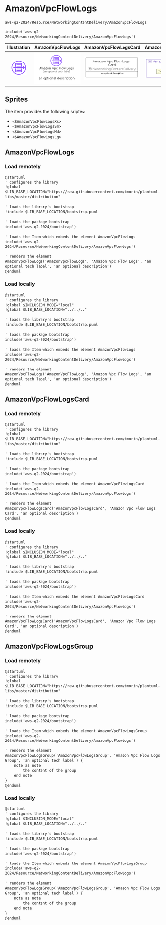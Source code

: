 # AmazonVpcFlowLogs


```text
aws-q2-2024/Resource/NetworkingContentDelivery/AmazonVpcFlowLogs
```

```text
include('aws-q2-2024/Resource/NetworkingContentDelivery/AmazonVpcFlowLogs')
```



| Illustration | AmazonVpcFlowLogs | AmazonVpcFlowLogsCard | AmazonVpcFlowLogsGroup |
| :---: | :---: | :---: | :---: |
| ![illustration for Illustration](../../../aws-q2-2024/Resource/NetworkingContentDelivery/AmazonVpcFlowLogs.png) | ![illustration for AmazonVpcFlowLogs](../../../aws-q2-2024/Resource/NetworkingContentDelivery/AmazonVpcFlowLogs.Local.png) | ![illustration for AmazonVpcFlowLogsCard](../../../aws-q2-2024/Resource/NetworkingContentDelivery/AmazonVpcFlowLogsCard.Local.png) | ![illustration for AmazonVpcFlowLogsGroup](../../../aws-q2-2024/Resource/NetworkingContentDelivery/AmazonVpcFlowLogsGroup.Local.png) |



## Sprites
The item provides the following sriptes:

- `<$AmazonVpcFlowLogsXs>`
- `<$AmazonVpcFlowLogsSm>`
- `<$AmazonVpcFlowLogsMd>`
- `<$AmazonVpcFlowLogsLg>`





## AmazonVpcFlowLogs

### Load remotely
```plantuml
@startuml
' configures the library
!global $LIB_BASE_LOCATION="https://raw.githubusercontent.com/tmorin/plantuml-libs/master/distribution"

' loads the library's bootstrap
!include $LIB_BASE_LOCATION/bootstrap.puml

' loads the package bootstrap
include('aws-q2-2024/bootstrap')

' loads the Item which embeds the element AmazonVpcFlowLogs
include('aws-q2-2024/Resource/NetworkingContentDelivery/AmazonVpcFlowLogs')

' renders the element
AmazonVpcFlowLogs('AmazonVpcFlowLogs', 'Amazon Vpc Flow Logs', 'an optional tech label', 'an optional description')
@enduml
```

### Load locally
```plantuml
@startuml
' configures the library
!global $INCLUSION_MODE="local"
!global $LIB_BASE_LOCATION="../../.."

' loads the library's bootstrap
!include $LIB_BASE_LOCATION/bootstrap.puml

' loads the package bootstrap
include('aws-q2-2024/bootstrap')

' loads the Item which embeds the element AmazonVpcFlowLogs
include('aws-q2-2024/Resource/NetworkingContentDelivery/AmazonVpcFlowLogs')

' renders the element
AmazonVpcFlowLogs('AmazonVpcFlowLogs', 'Amazon Vpc Flow Logs', 'an optional tech label', 'an optional description')
@enduml
```

## AmazonVpcFlowLogsCard

### Load remotely
```plantuml
@startuml
' configures the library
!global $LIB_BASE_LOCATION="https://raw.githubusercontent.com/tmorin/plantuml-libs/master/distribution"

' loads the library's bootstrap
!include $LIB_BASE_LOCATION/bootstrap.puml

' loads the package bootstrap
include('aws-q2-2024/bootstrap')

' loads the Item which embeds the element AmazonVpcFlowLogsCard
include('aws-q2-2024/Resource/NetworkingContentDelivery/AmazonVpcFlowLogs')

' renders the element
AmazonVpcFlowLogsCard('AmazonVpcFlowLogsCard', 'Amazon Vpc Flow Logs Card', 'an optional description')
@enduml
```

### Load locally
```plantuml
@startuml
' configures the library
!global $INCLUSION_MODE="local"
!global $LIB_BASE_LOCATION="../../.."

' loads the library's bootstrap
!include $LIB_BASE_LOCATION/bootstrap.puml

' loads the package bootstrap
include('aws-q2-2024/bootstrap')

' loads the Item which embeds the element AmazonVpcFlowLogsCard
include('aws-q2-2024/Resource/NetworkingContentDelivery/AmazonVpcFlowLogs')

' renders the element
AmazonVpcFlowLogsCard('AmazonVpcFlowLogsCard', 'Amazon Vpc Flow Logs Card', 'an optional description')
@enduml
```

## AmazonVpcFlowLogsGroup

### Load remotely
```plantuml
@startuml
' configures the library
!global $LIB_BASE_LOCATION="https://raw.githubusercontent.com/tmorin/plantuml-libs/master/distribution"

' loads the library's bootstrap
!include $LIB_BASE_LOCATION/bootstrap.puml

' loads the package bootstrap
include('aws-q2-2024/bootstrap')

' loads the Item which embeds the element AmazonVpcFlowLogsGroup
include('aws-q2-2024/Resource/NetworkingContentDelivery/AmazonVpcFlowLogs')

' renders the element
AmazonVpcFlowLogsGroup('AmazonVpcFlowLogsGroup', 'Amazon Vpc Flow Logs Group', 'an optional tech label') {
    note as note
        the content of the group
    end note
}
@enduml
```

### Load locally
```plantuml
@startuml
' configures the library
!global $INCLUSION_MODE="local"
!global $LIB_BASE_LOCATION="../../.."

' loads the library's bootstrap
!include $LIB_BASE_LOCATION/bootstrap.puml

' loads the package bootstrap
include('aws-q2-2024/bootstrap')

' loads the Item which embeds the element AmazonVpcFlowLogsGroup
include('aws-q2-2024/Resource/NetworkingContentDelivery/AmazonVpcFlowLogs')

' renders the element
AmazonVpcFlowLogsGroup('AmazonVpcFlowLogsGroup', 'Amazon Vpc Flow Logs Group', 'an optional tech label') {
    note as note
        the content of the group
    end note
}
@enduml
```

